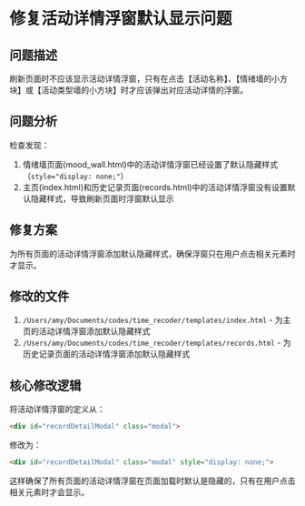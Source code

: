 # 修复活动详情浮窗默认显示问题

## 问题描述
刷新页面时不应该显示活动详情浮窗，只有在点击【活动名称】、【情绪墙的小方块】或【活动类型墙的小方块】时才应该弹出对应活动详情的浮窗。

## 问题分析
检查发现：
1. 情绪墙页面(mood_wall.html)中的活动详情浮窗已经设置了默认隐藏样式（`style="display: none;"`）
2. 主页(index.html)和历史记录页面(records.html)中的活动详情浮窗没有设置默认隐藏样式，导致刷新页面时浮窗默认显示

## 修复方案
为所有页面的活动详情浮窗添加默认隐藏样式，确保浮窗只在用户点击相关元素时才显示。

## 修改的文件
1. `/Users/amy/Documents/codes/time_recoder/templates/index.html` - 为主页的活动详情浮窗添加默认隐藏样式
2. `/Users/amy/Documents/codes/time_recoder/templates/records.html` - 为历史记录页面的活动详情浮窗添加默认隐藏样式

## 核心修改逻辑
将活动详情浮窗的定义从：
```html
<div id="recordDetailModal" class="modal">
```

修改为：
```html
<div id="recordDetailModal" class="modal" style="display: none;">
```

这样确保了所有页面的活动详情浮窗在页面加载时默认是隐藏的，只有在用户点击相关元素时才会显示。